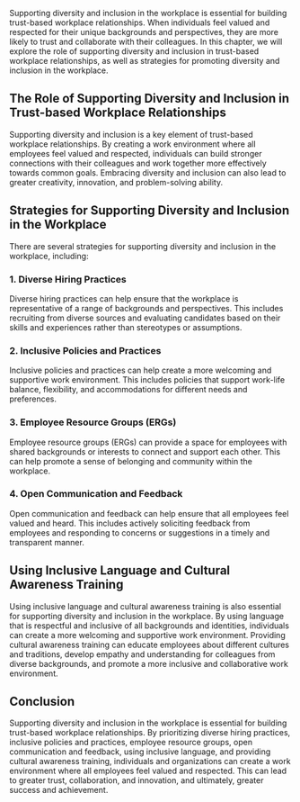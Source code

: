 
Supporting diversity and inclusion in the workplace is essential for building trust-based workplace relationships. When individuals feel valued and respected for their unique backgrounds and perspectives, they are more likely to trust and collaborate with their colleagues. In this chapter, we will explore the role of supporting diversity and inclusion in trust-based workplace relationships, as well as strategies for promoting diversity and inclusion in the workplace.

The Role of Supporting Diversity and Inclusion in Trust-based Workplace Relationships
-------------------------------------------------------------------------------------

Supporting diversity and inclusion is a key element of trust-based workplace relationships. By creating a work environment where all employees feel valued and respected, individuals can build stronger connections with their colleagues and work together more effectively towards common goals. Embracing diversity and inclusion can also lead to greater creativity, innovation, and problem-solving ability.

Strategies for Supporting Diversity and Inclusion in the Workplace
------------------------------------------------------------------

There are several strategies for supporting diversity and inclusion in the workplace, including:

### 1. Diverse Hiring Practices

Diverse hiring practices can help ensure that the workplace is representative of a range of backgrounds and perspectives. This includes recruiting from diverse sources and evaluating candidates based on their skills and experiences rather than stereotypes or assumptions.

### 2. Inclusive Policies and Practices

Inclusive policies and practices can help create a more welcoming and supportive work environment. This includes policies that support work-life balance, flexibility, and accommodations for different needs and preferences.

### 3. Employee Resource Groups (ERGs)

Employee resource groups (ERGs) can provide a space for employees with shared backgrounds or interests to connect and support each other. This can help promote a sense of belonging and community within the workplace.

### 4. Open Communication and Feedback

Open communication and feedback can help ensure that all employees feel valued and heard. This includes actively soliciting feedback from employees and responding to concerns or suggestions in a timely and transparent manner.

Using Inclusive Language and Cultural Awareness Training
--------------------------------------------------------

Using inclusive language and cultural awareness training is also essential for supporting diversity and inclusion in the workplace. By using language that is respectful and inclusive of all backgrounds and identities, individuals can create a more welcoming and supportive work environment. Providing cultural awareness training can educate employees about different cultures and traditions, develop empathy and understanding for colleagues from diverse backgrounds, and promote a more inclusive and collaborative work environment.

Conclusion
----------

Supporting diversity and inclusion in the workplace is essential for building trust-based workplace relationships. By prioritizing diverse hiring practices, inclusive policies and practices, employee resource groups, open communication and feedback, using inclusive language, and providing cultural awareness training, individuals and organizations can create a work environment where all employees feel valued and respected. This can lead to greater trust, collaboration, and innovation, and ultimately, greater success and achievement.
